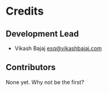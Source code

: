# Credits


Development Lead
----------------

* Vikash Bajaj <esq@vikashbajaj.com>

Contributors
------------

None yet. Why not be the first?
